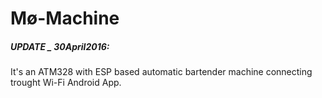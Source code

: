 # Mø-Machine


##### UPDATE _ 30April2016:

It's an ATM328 with ESP based automatic bartender machine connecting trought Wi-Fi Android App. 


